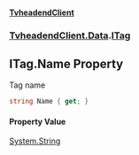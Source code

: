 #### [TvheadendClient](./index.md 'index')
### [TvheadendClient.Data](./TvheadendClient-Data.md 'TvheadendClient.Data').[ITag](./TvheadendClient-Data-ITag.md 'TvheadendClient.Data.ITag')
## ITag.Name Property
Tag name  
```csharp
string Name { get; }
```
#### Property Value
[System.String](https://docs.microsoft.com/en-us/dotnet/api/System.String 'System.String')  
